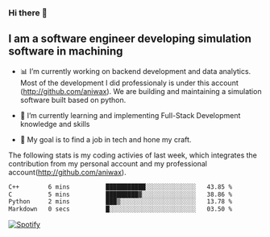 ### Hi there 👋

## I am a software engineer developing simulation software in machining
- :bar_chart: I’m currently working on backend development and data analytics.
Most of the development I did professionaly is under this account (http://github.com/aniwax). We are building and maintaining a simulation software built based on python. 

- 🌱 I’m currently learning and implementing Full-Stack Development knowledge and skills
- :dart: My goal is to find a job in tech and hone my craft.


<!--- [![shizzy's github stats](https://github-readme-stats.vercel.app/api?username=shirzartenwer)](https://github.com/anuraghazra/github-readme-stats) --->


The following stats is my coding activies of last week, which integrates the contribution from my personal account and my professional account(http://github.com/aniwax). 


 <!--START_SECTION:waka-->

```txt
C++        6 mins          ███████████░░░░░░░░░░░░░░   43.85 %
C          5 mins          █████████▓░░░░░░░░░░░░░░░   38.86 %
Python     2 mins          ███▒░░░░░░░░░░░░░░░░░░░░░   13.78 %
Markdown   0 secs          █░░░░░░░░░░░░░░░░░░░░░░░░   03.50 %
```

<!--END_SECTION:waka-->
[![Spotify](https://spotify-on-github-git-master.shirzartenwer.vercel.app/api/spotify)](https://open.spotify.com/user/21j6s322bjrhxlx67pyzkc4ki)
